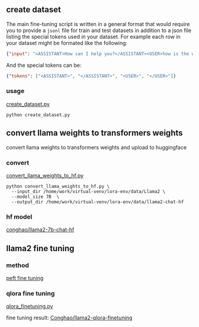 ## create dataset

The main fine-tuning script is written in a general format that would require you to provide a `jsonl` file for train and test datasets in addition to a json file listing the special tokens used in your dataset.
For example each row in your dataset might be formated like the following:
```json
{"input": "<ASSISTANT>How can I help you?</ASSISTANT><USER>how is the weather?</USER>"}
```
And the special tokens can be:

```json
{"tokens": ["<ASSISTANT>", "</ASSISTANT>", "<USER>", "</USER>"]}
```

### usage
[create_dataset.py][6]
```shell
python create_dataset.py
```

## convert llama weights to transformers weights

convert llama weights to transformers weights and upload to huggingface

### convert
[convert_llama_weights_to_hf.py][1]
```shell
python convert_llama_weights_to_hf.py \
  --input_dir /home/work/virtual-venv/lora-env/data/Llama2 \
  --model_size 7B  \ 
  --output_dir /home/work/virtual-venv/lora-env/data/llama2-chat-hf
```
### hf model

[conghao/llama2-7b-chat-hf][5]

## llama2 fine tuning 

### method

[peft fine tuning][2]

### qlora fine tuning

[qlora_finetuning.py][3]

fine tuning result: [Conghao/llama2-qlora-finetuning][4]





[1]:./convert_llama_weights_to_hf.py
[2]:https://deeplearner.top/2023/08/24/AIGC-%E5%A4%A7%E6%A8%A1%E5%9E%8B%E5%BE%AE%E8%B0%83-PEFT%E6%8A%80%E6%9C%AF%E7%AE%80%E4%BB%8B/
[3]:./qlora_finetuning.py
[4]:https://huggingface.co/Conghao/llama2-qlora-finetuning
[5]:https://huggingface.co/conghao/llama2-7b-chat-hf/tree/main
[6]:./create_dataset.py
